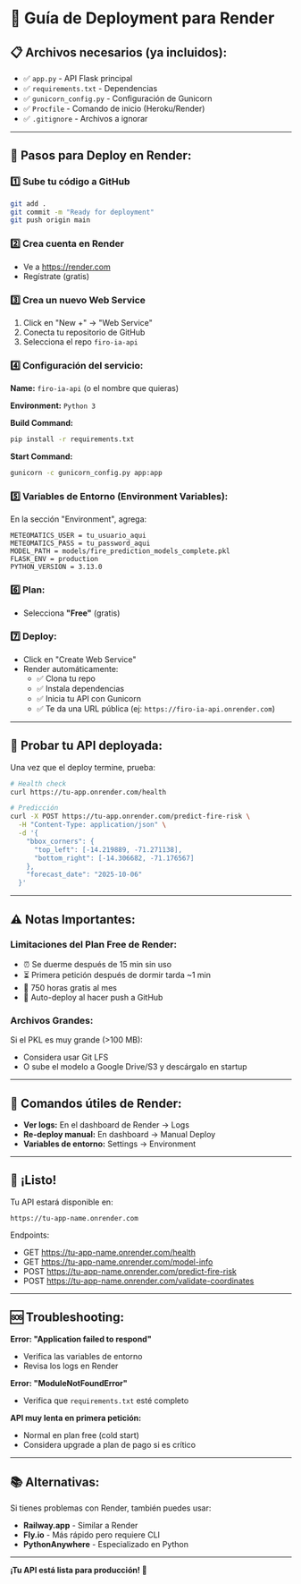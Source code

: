 # 🚀 Guía de Deployment para Render

## 📋 Archivos necesarios (ya incluidos):
- ✅ `app.py` - API Flask principal
- ✅ `requirements.txt` - Dependencias
- ✅ `gunicorn_config.py` - Configuración de Gunicorn
- ✅ `Procfile` - Comando de inicio (Heroku/Render)
- ✅ `.gitignore` - Archivos a ignorar

---

## 🎯 Pasos para Deploy en Render:

### 1️⃣ Sube tu código a GitHub
```bash
git add .
git commit -m "Ready for deployment"
git push origin main
```

### 2️⃣ Crea cuenta en Render
- Ve a https://render.com
- Regístrate (gratis)

### 3️⃣ Crea un nuevo Web Service
1. Click en "New +" → "Web Service"
2. Conecta tu repositorio de GitHub
3. Selecciona el repo `firo-ia-api`

### 4️⃣ Configuración del servicio:

**Name:** `firo-ia-api` (o el nombre que quieras)

**Environment:** `Python 3`

**Build Command:**
```bash
pip install -r requirements.txt
```

**Start Command:**
```bash
gunicorn -c gunicorn_config.py app:app
```

### 5️⃣ Variables de Entorno (Environment Variables):

En la sección "Environment", agrega:

```
METEOMATICS_USER = tu_usuario_aqui
METEOMATICS_PASS = tu_password_aqui
MODEL_PATH = models/fire_prediction_models_complete.pkl
FLASK_ENV = production
PYTHON_VERSION = 3.13.0
```

### 6️⃣ Plan:
- Selecciona **"Free"** (gratis)

### 7️⃣ Deploy:
- Click en "Create Web Service"
- Render automáticamente:
  - ✅ Clona tu repo
  - ✅ Instala dependencias
  - ✅ Inicia tu API con Gunicorn
  - ✅ Te da una URL pública (ej: `https://firo-ia-api.onrender.com`)

---

## 🧪 Probar tu API deployada:

Una vez que el deploy termine, prueba:

```bash
# Health check
curl https://tu-app.onrender.com/health

# Predicción
curl -X POST https://tu-app.onrender.com/predict-fire-risk \
  -H "Content-Type: application/json" \
  -d '{
    "bbox_corners": {
      "top_left": [-14.219889, -71.271138],
      "bottom_right": [-14.306682, -71.176567]
    },
    "forecast_date": "2025-10-06"
  }'
```

---

## ⚠️ Notas Importantes:

### Limitaciones del Plan Free de Render:
- ⏰ Se duerme después de 15 min sin uso
- ⏳ Primera petición después de dormir tarda ~1 min
- 💾 750 horas gratis al mes
- 🔄 Auto-deploy al hacer push a GitHub

### Archivos Grandes:
Si el PKL es muy grande (>100 MB):
- Considera usar Git LFS
- O sube el modelo a Google Drive/S3 y descárgalo en startup

---

## 🔧 Comandos útiles de Render:

- **Ver logs:** En el dashboard de Render → Logs
- **Re-deploy manual:** En dashboard → Manual Deploy
- **Variables de entorno:** Settings → Environment

---

## 🎉 ¡Listo!

Tu API estará disponible en:
```
https://tu-app-name.onrender.com
```

Endpoints:
- GET  https://tu-app-name.onrender.com/health
- GET  https://tu-app-name.onrender.com/model-info
- POST https://tu-app-name.onrender.com/predict-fire-risk
- POST https://tu-app-name.onrender.com/validate-coordinates

---

## 🆘 Troubleshooting:

**Error: "Application failed to respond"**
- Verifica las variables de entorno
- Revisa los logs en Render

**Error: "ModuleNotFoundError"**
- Verifica que `requirements.txt` esté completo

**API muy lenta en primera petición:**
- Normal en plan free (cold start)
- Considera upgrade a plan de pago si es crítico

---

## 📚 Alternativas:

Si tienes problemas con Render, también puedes usar:
- **Railway.app** - Similar a Render
- **Fly.io** - Más rápido pero requiere CLI
- **PythonAnywhere** - Especializado en Python

---

**¡Tu API está lista para producción! 🚀**
